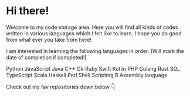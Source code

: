 # Hi there!

Welcome to my code storage area.
Here you will find all kinds of codes written in various languages which I felt like to learn.
I hope you do good from what ever you take from here!

I am interested in learning the following languages in order. (Will mark the date of completion if completed!)

Python
JavaScript
Java
C++
C#
Ruby
Swift
Kotlin
PHP
Golang
Rust
SQL
TypeScript
Scala
Haskell
Perl
Shell Scripting
R
Assembly language

Check out my fav repositories down below 👇
